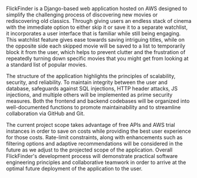 FlickFinder is a Django-based web application hosted on AWS designed to simplify the challenging process of discovering new movies or rediscovering old classics. Through giving users an endless stack of cinema with the immediate option to either skip it or save it to a separate watchlist, it incorporates a user interface that is familiar while still being engaging. This watchlist feature gives ease towards saving intriguing titles, while on the opposite side each skipped movie will be saved to a list to temporarily block it from the user, which helps to prevent clutter and the frustration of repeatedly turning down specific movies that you might get from looking at a standard list of popular movies. 

The structure of the application highlights the principles of scalability, security, and reliability. To maintain integrity between the user and database, safeguards against SQL injections, HTTP header attacks, JS injections, and multiple others will be implemented as prime security measures. Both the frontend and backend codebases will be organized into well-documented functions to promote maintainability and to streamline collaboration via GitHub and Git.  

The current project scope takes advantage of free APIs and AWS trial instances in order to save on costs while providing the best user experience for those costs. Rate-limit constraints, along with enhancements such as filtering options and adaptive recommendations will be considered in the future as we adjust to the projected scope of the application. Overall FlickFinder's development process will demonstrate practical software engineering principles and collaborative teamwork in order to arrive at the optimal future deployment of the application to the user. 
